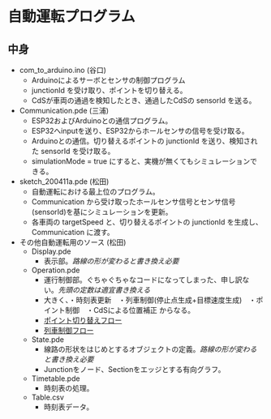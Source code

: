 # 自動運転プログラム
## 中身
- com_to_arduino.ino (谷口)
  - Arduinoによるサーボとセンサの制御プログラム
  - junctionId を受け取り、ポイントを切り替える。
  - CdSが車両の通過を検知したとき、通過したCdSの sensorId を送る。
- Communication.pde (三浦)
  - ESP32およびArduinoとの通信プログラム。
  - ESP32へinputを送り、ESP32からホールセンサの信号を受け取る。
  - Arduinoとの通信。切り替えるポイントの junctionId を送り、検知された sensorId を受け取る。
  - simulationMode = true にすると、実機が無くてもシミュレーションできる。
- sketch_200411a.pde (松田)
  - 自動運転における最上位のプログラム。
  - Communication から受け取ったホールセンサ信号とセンサ信号(sensorId)を基にシミュレーションを更新。
  - 各車両の targetSpeed と、切り替えるポイントの junctionId を生成し、Communication に渡す。
- その他自動運転用のソース (松田)
  - Display.pde
    - 表示部。*路線の形が変わると書き換え必要*
  - Operation.pde
    - 運行制御部。ぐちゃぐちゃなコードになってしまった、申し訳ない。*先頭の定数は適宜書き換える*
    - 大きく、・時刻表更新　・列車制御(停止点生成+目標速度生成)　・ポイント制御　・CdSによる位置補正 からなる。
    - [ポイント切り替えフロー](https://docs.google.com/presentation/d/1FLRcOdt9yPmmUvgX4QQlcK1Wu0_f3pIRu_IYb0js2sA/edit)
    - [列車制御フロー](https://docs.google.com/presentation/d/1mzPHkNDHomJLEz3IfEigwqfWPheJ2oUQnqut5B9ZuXk/edit?usp=sharing)
  - State.pde
    - 線路の形状をはじめとするオブジェクトの定義。*路線の形が変わると書き換え必要*
    - Junctionをノード、Sectionをエッジとする有向グラフ。
  - Timetable.pde
    - 時刻表の処理。
  - Table.csv
    - 時刻表データ。